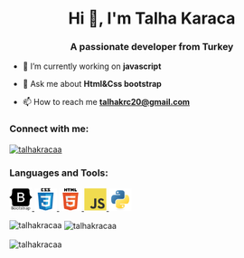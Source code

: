 <h1 align="center">Hi 👋, I'm Talha Karaca</h1>
<h3 align="center">A passionate developer from Turkey</h3>

- 🔭 I’m currently working on **javascript**

- 💬 Ask me about **Html&Css bootstrap**

- 📫 How to reach me **talhakrc20@gmail.com**

<h3 align="left">Connect with me:</h3>
<p align="left">
<a href="https://instagram.com/talhakracaa" target="blank"><img align="center" src="https://raw.githubusercontent.com/rahuldkjain/github-profile-readme-generator/master/src/images/icons/Social/instagram.svg" alt="talhakracaa" height="30" width="40" /></a>
</p>

<h3 align="left">Languages and Tools:</h3>
<p align="left"> <a href="https://getbootstrap.com" target="_blank" rel="noreferrer"> <img src="https://raw.githubusercontent.com/devicons/devicon/master/icons/bootstrap/bootstrap-plain-wordmark.svg" alt="bootstrap" width="40" height="40"/> </a> <a href="https://www.w3schools.com/css/" target="_blank" rel="noreferrer"> <img src="https://raw.githubusercontent.com/devicons/devicon/master/icons/css3/css3-original-wordmark.svg" alt="css3" width="40" height="40"/> </a> <a href="https://www.w3.org/html/" target="_blank" rel="noreferrer"> <img src="https://raw.githubusercontent.com/devicons/devicon/master/icons/html5/html5-original-wordmark.svg" alt="html5" width="40" height="40"/> </a> <a href="https://developer.mozilla.org/en-US/docs/Web/JavaScript" target="_blank" rel="noreferrer"> <img src="https://raw.githubusercontent.com/devicons/devicon/master/icons/javascript/javascript-original.svg" alt="javascript" width="40" height="40"/> </a> <a href="https://www.python.org" target="_blank" rel="noreferrer"> <img src="https://raw.githubusercontent.com/devicons/devicon/master/icons/python/python-original.svg" alt="python" width="40" height="40"/> </a> </p>

<p><img align="left" src="https://github-readme-stats.vercel.app/api/top-langs?username=talhakracaa&show_icons=true&locale=en&layout=compact" alt="talhakracaa" /></p>

<p>&nbsp;<img align="center" src="https://github-readme-stats.vercel.app/api?username=talhakracaa&show_icons=true&locale=en" alt="talhakracaa" /></p>

<p><img align="center" src="https://github-readme-streak-stats.herokuapp.com/?user=talhakracaa&" alt="talhakracaa" /></p>
